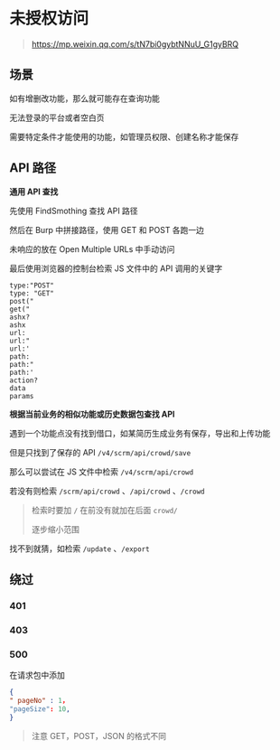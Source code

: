 # 未授权访问

> https://mp.weixin.qq.com/s/tN7bi0gybtNNuU_G1gyBRQ

## 场景

如有增删改功能，那么就可能存在查询功能

无法登录的平台或者空白页

需要特定条件才能使用的功能，如管理员权限、创建名称才能保存

## API 路径

**通用 API 查找**

先使用 FindSmothing 查找 API 路径

然后在 Burp 中拼接路径，使用 GET 和 POST 各跑一边

未响应的放在 Open Multiple URLs 中手动访问

最后使用浏览器的控制台检索 JS 文件中的 API 调用的关键字

```
type:"POST"
type: "GET"
post("
get("
ashx?
ashx
url:
url:"
url:'
path:
path:"
path:'
action?
data
params
```

**根据当前业务的相似功能或历史数据包查找 API**

遇到一个功能点没有找到借口，如某简历生成业务有保存，导出和上传功能

但是只找到了保存的 API `/v4/scrm/api/crowd/save` 

 那么可以尝试在 JS 文件中检索 `/v4/scrm/api/crowd` 

若没有则检索 `/scrm/api/crowd` 、`/api/crowd` 、`/crowd` 

> 检索时要加 `/` 在前没有就加在后面 `crowd/`
>
> 逐步缩小范围

找不到就猜，如检索 `/update` 、`/export` 

## 绕过

### 401

### 403

### 500

在请求包中添加

```json
{
" pageNo" : 1，
"pageSize": 10,
}
```

> 注意 GET，POST，JSON 的格式不同